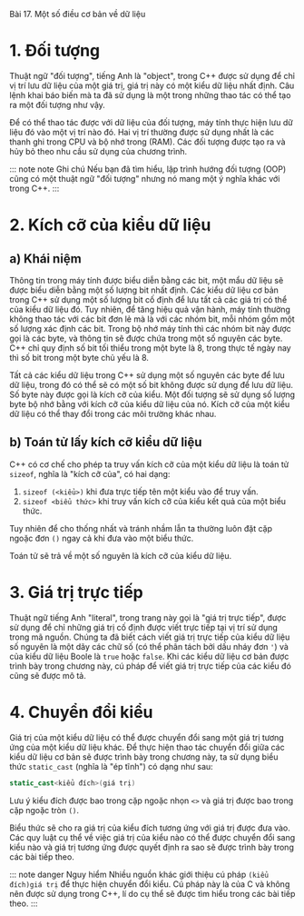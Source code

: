 Bài 17. Một số điều cơ bản về dữ liệu
# 1. Đối tượng

Thuật ngữ "đối tượng", tiếng Anh là "object", trong C++ được sử dụng để chỉ vị trí lưu dữ liệu của một giá trị, giá trị
này có một kiểu dữ liệu nhất định. Câu lệnh khai báo biến mà ta đã sử dụng là một trong những thao tác có thể tạo ra một
đối tượng như vậy.

Để có thể thao tác được với dữ liệu của đối tượng, máy tính thực hiện lưu dữ liệu đó vào một vị trí nào đó. Hai vị trí
thường được sử dụng nhất là các thanh ghi trong CPU và bộ nhớ trong (RAM). Các đối tượng được tạo ra và hủy bỏ theo nhu
cầu sử dụng của chương trình.

::: note note Ghi chú
Nếu bạn đã tìm hiểu, lập trình hướng đối tượng (OOP) cũng có một thuật ngữ "đối tượng" nhưng nó mang một ý nghĩa khác
với trong C++.
:::

# 2. Kích cỡ của kiểu dữ liệu

## a) Khái niệm

Thông tin trong máy tính được biểu diễn bằng các bit, một mẩu dữ liệu sẽ được biểu diễn bằng một số lượng bit nhất định.
Các kiểu dữ liệu cơ bản trong C++ sử dụng một số lượng bit cố định để lưu tất cả các giá trị có thể của kiểu dữ liệu đó.
Tuy nhiên, để tăng hiệu quả vận hành, máy tính thường không thao tác với các bit đơn lẻ mà là với các nhóm bit, mỗi nhóm
gồm một số lượng xác định các bit. Trong bộ nhớ máy tính thì các nhóm bit này được gọi là các byte, và thông tin sẽ được
chứa trong một số nguyên các byte. C++ chỉ quy định số bit tối thiểu trong một byte là 8, trong thực tế ngày nay thì số
bit trong một byte chủ yếu là 8.

Tất cả các kiểu dữ liệu trong C++ sử dụng một số nguyên các byte để lưu dữ liệu, trong đó có thể sẽ có một số bit không
được sử dụng để lưu dữ liệu. Số byte này được gọi là kích cỡ của kiểu. Một đối tượng sẽ sử dụng số lượng byte bộ nhớ
bằng với kích cỡ của kiểu dữ liệu của nó. Kích cỡ của một kiểu dữ liệu có thể thay đổi trong các môi trường khác nhau.

## b) Toán tử lấy kích cỡ kiểu dữ liệu

C++ có cơ chế cho phép ta truy vấn kích cỡ của một kiểu dữ liệu là toán tử `sizeof`, nghĩa là "kích cỡ của", có hai
dạng:

1. `sizeof (<kiểu>)` khi đưa trực tiếp tên một kiểu vào để truy vấn.
2. `sizeof <biểu thức>` khi truy vấn kích cỡ của kiểu kết quả của một biểu thức.

Tuy nhiên để cho thống nhất và tránh nhầm lẫn ta thường luôn đặt cặp ngoặc đơn `()` ngay cả khi đưa vào một biểu thức.

Toán tử sẽ trả về một số nguyên là kích cỡ của kiểu dữ liệu.

# 3. Giá trị trực tiếp

Thuật ngữ tiếng Anh "literal", trong trang này gọi là "giá trị trực tiếp", được sử dụng để chỉ những giá trị cố định
được viết trực tiếp tại vị trí sử dụng trong mã nguồn. Chúng ta đã biết cách viết giá trị trực tiếp của kiểu dữ liệu số
nguyên là một dãy các chữ số (có thể phân tách bởi dấu nháy đơn `'`) và của kiểu dữ liệu Boole là `true` hoặc `false`.
Khi các kiểu dữ liệu cơ bản được trình bày trong chương này, cú pháp để viết giá trị trực tiếp của các kiểu đó cũng sẽ
được mô tả.

# 4. Chuyển đổi kiểu

Giá trị của một kiểu dữ liệu có thể được chuyển đổi sang một giá trị tương ứng của một kiểu dữ liệu khác. Để thực hiện
thao tác chuyển đổi giữa các kiểu dữ liệu cơ bản sẽ được trình bày trong chương này, ta sử dụng biểu thức `static_cast`
(nghĩa là "ép tĩnh") có dạng như sau:

```cpp
static_cast<kiểu đích>(giá trị)
```

Lưu ý kiểu đích được bao trong cặp ngoặc nhọn `<>` và giá trị được bao trong cặp ngoặc tròn `()`.

Biểu thức sẽ cho ra giá trị của kiểu đích tương ứng với giá trị được đưa vào. Các quy luật cụ thể về việc giá trị của
kiểu nào có thể được chuyển đổi sang kiểu nào và giá trị tương ứng được quyết định ra sao sẽ được trình bày trong các
bài tiếp theo.

::: note danger Nguy hiểm
Nhiều nguồn khác giới thiệu cú pháp `(kiểu đích)giá trị` để thực hiện chuyển đổi kiểu. Cú pháp này là của C và không nên
được sử dụng trong C++, lí do cụ thể sẽ được tìm hiểu trong các bài tiếp theo.
:::